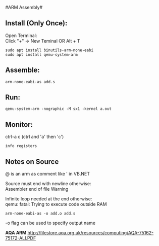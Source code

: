 #ARM Assembly#

Install (Only Once):    
-
Open Terminal:  
Click "+" -> New Teminal OR Alt + T     

    sudo apt install binutils-arm-none-eabi 
    sudo apt install qemu-system-arm    

Assemble:    
-
    arm-none-eabi-as add.s

Run:    
-
    qemu-system-arm -nographic -M sx1 -kernel a.out  
    
Monitor:
-
ctrl-a c (ctrl and 'a' then 'c')    

    info registers
    
Notes on Source
-
@ is an arm as comment like ' in VB.NET 

Source must end with newline otherwise:  
Assembler end of file Warning  

Infinite loop needed at the end otherwise:  
qemu: fatal: Trying to execute code outside RAM

    arm-none-eabi-as -o add.o add.s
-o flag can be used to specify output name  

**AQA ARM** 
http://filestore.aqa.org.uk/resources/computing/AQA-75162-75172-ALI.PDF 